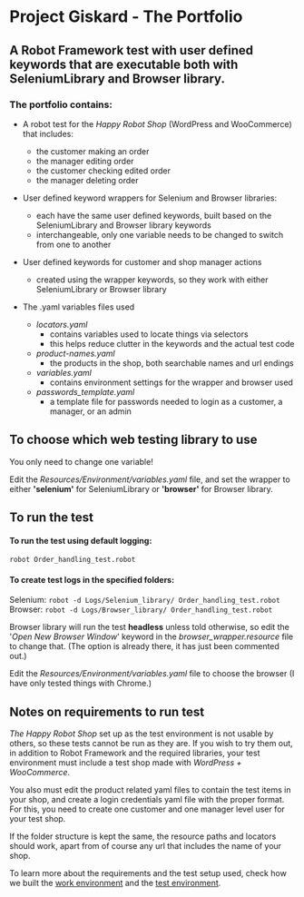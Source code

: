 # Project Giskard - The Portfolio

## A Robot Framework test with user defined keywords that are executable both with SeleniumLibrary and Browser library.

### The portfolio contains:

* A robot test for the *Happy Robot Shop* (WordPress and WooCommerce) that includes:
  - the customer making an order
  - the manager editing order
  - the customer checking edited order
  - the manager deleting order


* User defined keyword wrappers for Selenium and Browser libraries:
  - each have the same user defined keywords, built based on the SeleniumLibrary and Browser library keywords
  - interchangeable, only one variable needs to be changed to switch from one to another

* User defined keywords for customer and shop manager actions
  - created using the wrapper keywords, so they work with either SeleniumLibrary or Browser library

* The .yaml variables files used
  - *locators.yaml*
      - contains variables used to locate things via selectors
      - this helps reduce clutter in the keywords and the actual test code
  - *product-names.yaml*
      - the products in the shop, both searchable names and url endings
  - *variables.yaml*
      - contains environment settings for the wrapper and browser used
  - *passwords_template.yaml*
      - a template file for passwords needed to login as a customer, a manager, or an admin


## To choose which web testing library to use

You only need to change one variable!

Edit the *Resources/Environment/variables.yaml* file, and set the wrapper to either **'selenium'** for SeleniumLibrary or **'browser'** for Browser library.

## To run the test

#### To run the test using default logging:
`robot Order_handling_test.robot`


#### To create test logs in the specified folders:
Selenium: `robot -d Logs/Selenium_library/ Order_handling_test.robot`\
Browser: `robot -d Logs/Browser_library/ Order_handling_test.robot`


Browser library will run the test **headless** unless told otherwise, so edit the '*Open New Browser Window*' keyword in the *browser_wrapper.resource* file to change that. (The option is already there, it has just been commented out.)

Edit the *Resources/Environment/variables.yaml* file to choose the browser (I have only tested things with Chrome.)

## Notes on requirements to run test

*The Happy Robot Shop* set up as the test environment is not usable by others, so these tests cannot be run as they are. If you wish to try them out, in addition to Robot Framework and the required libraries, your test environment must include a test shop made with *WordPress + WooCommerce*.

You also  must edit the product related yaml files to contain the test items in your shop, and create a login credentials yaml file with the proper format. For this, you need to create one customer and one manager level user for your test shop.

If the folder structure is kept the same, the resource paths and locators should work, apart from of course any url that includes the name of your shop.

To learn more about the requirements and the test setup used, check how we built the [work environment](https://github.com/amauran/project-giskard/wiki/Setting-up-the-work-environment) and the [test environment](https://github.com/amauran/project-giskard/wiki/Setting-up-the-target-environment).